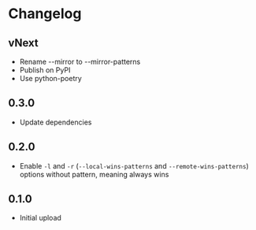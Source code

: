 # Changelog

## vNext

- Rename --mirror to --mirror-patterns
- Publish on PyPI
- Use python-poetry

## 0.3.0

- Update dependencies

## 0.2.0

- Enable `-l` and `-r` (`--local-wins-patterns` and `--remote-wins-patterns`) options without pattern, meaning always wins

## 0.1.0

- Initial upload
